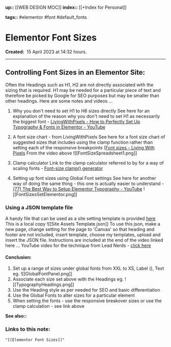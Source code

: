 **up::** [[WEB DESIGN MOC]]
**index::** [[+Index for Personal]]
 

**tags::** #elementor #font #default_fonts

# Elementor Font Sizes

**Created:**  15 April 2023 at  14:32 hours.

___
## Controlling Font Sizes in an Elementor Site:
Often the Headings such as H1, H2 are not directly associated with the sizing that is required. H1 may be needed for a particular piece of text and therefore be picked by Google for SEO purposes but may be smaller than other headings. Here are some notes and videos ...

1. Why you don't need to set H1 to H6 sizes directly
   See here for an explanation of the reason why you don't need to set H1 as necessarily the biggest font - [LivingWithPixels - How to Perfectly Set Up Typography & Fonts in Elementor - YouTube](https://www.youtube.com/watch?v=55UkDGfZOp0)

2. A font size chart - from LivingWithPixels
   See here for a font size chart of suggested sizes that includes using the clamp function rather than setting each of the responsive breakpoints ([Font sizes - Living With Pixels](https://livingwithpixels.com/resources/font-sizes/)
	From the video above 
	![[FontSizeSpreadsheet1.png]]

3. Clamp calculator
   Link to the clamp calculator referred to by for a way of scaling fonts - [Font-size clamp() generator](https://clamp.font-size.app/)

4. Setting up font sizes using Global Font settings
   See here for another way of doing the same thing - this one is actually easier to understand - [(77) The Best Way to Setup Elementor Typography - YouTube](https://www.youtube.com/watch?v=GXQ-04_iSNc)
	![[FontSizesSetElementor.png]]

### Using a JSON template file

A handy file that can be used as a site setting template is provided [here](https://drive.google.com/file/d/1Yzokw3FGvGhLtNcj3YN7eJp5cJqInw-b/view?usp=share_link) 
This is a local copy ![[Site Assets Template.json]]
To use this json, make a new page, change setting for the page to 'Canvas' so that heading and footer are not included, insert template, choose my templates, upload and insert the JSON file.
Instructions are included at the end of the video linked here ... YouTube video for the technique from Lead Nerds - [click here](https://youtu.be/7ClcCNfFYOE) 

#### Conclusion:
1. Set up a range of sizes under global fonts from XXL to XS, Label (), Text
eg.
![[GlobalFontPanel.png]]
2. Associate each size set above with the Headings
eg.
![[TypographyHeadings.png]]
3. Use the Heading style as per needed for SEO and basic differentiation
4. Use the Global Fonts to alter sizes for a particular element
5. When setting the fonts - use the responsive breakover sizes or use the clamp calculation - see link above


**See also::** 

### Links to this note:
```query
"[[Elementor Font Sizes]]"
```

